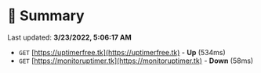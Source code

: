 # 📖 Summary
Last updated: **3/23/2022, 5:06:17 AM**

- `GET` [https://uptimerfree.tk](https://uptimerfree.tk) - **Up** (534ms)
- `GET` [https://monitoruptimer.tk](https://monitoruptimer.tk) - **Down** (58ms)
